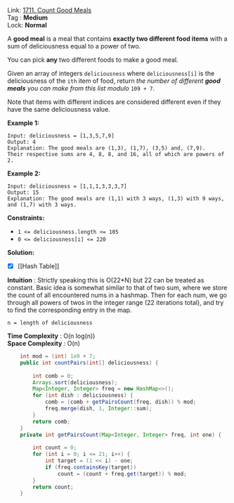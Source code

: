Link: [1711. Count Good Meals](https://leetcode.com/problems/count-good-meals/) <br>
Tag : **Medium**<br>
Lock: **Normal**

A **good meal** is a meal that contains **exactly two different food items** with a sum of deliciousness equal to a power of two.

You can pick **any** two different foods to make a good meal.

Given an array of integers `deliciousness` where `deliciousness[i]` is the deliciousness of the `i​​​​​​th​​​​`​​​​ item of food, return _the number of different **good meals** you can make from this list modulo_ `109 + 7`.

Note that items with different indices are considered different even if they have the same deliciousness value.

**Example 1:**
```
Input: deliciousness = [1,3,5,7,9]
Output: 4
Explanation: The good meals are (1,3), (1,7), (3,5) and, (7,9).
Their respective sums are 4, 8, 8, and 16, all of which are powers of 2.
```

**Example 2:**
```
Input: deliciousness = [1,1,1,3,3,3,7]
Output: 15
Explanation: The good meals are (1,1) with 3 ways, (1,3) with 9 ways, and (1,7) with 3 ways.
```

**Constraints:**
-   `1 <= deliciousness.length <= 105`
-   `0 <= deliciousness[i] <= 220`

**Solution:**
- [x] [[Hash Table]]

**Intuition** :
Strictly speaking this is O(22*N) but 22 can be treated as constant.
Basic idea is somewhat similar to that of two sum, where we store the count of all encountered nums in a hashmap. Then for each num, we go through all powers of twos in the integer range (22 iterations total), and try to find the corresponding entry in the map.

```
n = length of deliciousness
```
**Time Complexity** : O(n log(n))<br>
**Space Complexity** : O(n)

```java
    int mod = (int) 1e9 + 7;
    public int countPairs(int[] deliciousness) {
        
        int comb = 0;
        Arrays.sort(deliciousness);
        Map<Integer, Integer> freq = new HashMap<>();
        for (int dish : deliciousness) {
            comb = (comb + getPairsCount(freq, dish)) % mod;
            freq.merge(dish, 1, Integer::sum);
        }
        return comb;
    }
    private int getPairsCount(Map<Integer, Integer> freq, int one) {
        
        int count = 0;
        for (int i = 0; i <= 21; i++) {
            int target = (1 << i) - one;
            if (freq.containsKey(target))
                count = (count + freq.get(target)) % mod;
        }
        return count;
    }
```
